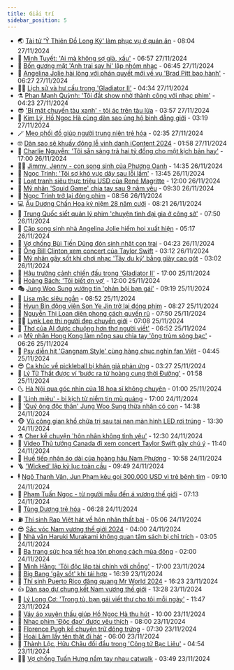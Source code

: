 ```yaml
---
title: Giải trí
sidebar_position: 5
---
```


<!-- vnexpress-giai-tri:START -->
- 🌏 [Tài tử &#39;Ỷ Thiên Đồ Long Ký&#39; làm phục vụ ở quán ăn](https://vnexpress.net/tai-tu-y-thien-do-long-ky-lam-phuc-vu-o-quan-an-4820987.html) - 08:04 27/11/2024
- 💫 [Minh Tuyết: &#39;Ai mà không sợ già, xấu&#39;](https://vnexpress.net/minh-tuyet-ai-ma-khong-so-gia-xau-4818874.html) - 06:57 27/11/2024
- 🌮 [Bốn gương mặt &#39;Anh trai say hi&#39; lập nhóm nhạc](https://vnexpress.net/bon-guong-mat-anh-trai-say-hi-lap-nhom-nhac-4820843.html) - 06:45 27/11/2024
- 🧠 [Angelina Jolie hài lòng với phán quyết mới về vụ &#39;Brad Pitt bạo hành&#39;](https://vnexpress.net/angelina-jolie-hai-long-voi-phan-quyet-moi-ve-vu-brad-pitt-bao-hanh-4820827.html) - 06:27 27/11/2024
- 👨‍🏫 [Lịch sử và hư cấu trong &#39;Gladiator II&#39;](https://vnexpress.net/lich-su-va-hu-cau-trong-gladiator-ii-4820339.html) - 04:34 27/11/2024
- ⚗️ [Phan Mạnh Quỳnh: &#39;Tôi đắt show nhờ thành công với nhạc phim&#39;](https://vnexpress.net/phan-manh-quynh-toi-dat-show-nho-thanh-cong-voi-nhac-phim-4820792.html) - 04:23 27/11/2024
- 😎 [&#39;Bí mật chuyến tàu xanh&#39; - tội ác trên tàu lửa](https://vnexpress.net/bi-mat-chuyen-tau-xanh-toi-ac-tren-tau-lua-4819792.html) - 03:57 27/11/2024
- 🫣 [Kim Lý, Hồ Ngọc Hà cùng dàn sao ủng hộ bình đẳng giới](https://vnexpress.net/kim-ly-ho-ngoc-ha-cung-dan-sao-ung-ho-binh-dang-gioi-4820420.html) - 03:19 27/11/2024
- 🪄 [Mẹo phối đồ giúp người trung niên trẻ hóa](https://vnexpress.net/meo-phoi-do-giup-nguoi-trung-nien-tre-hoa-4820615.html) - 02:35 27/11/2024
- 🤓 [Dàn sao sẽ khuấy động lễ vinh danh iContent 2024](https://vnexpress.net/dan-sao-se-khuay-dong-le-vinh-danh-icontent-2024-4820521.html) - 01:58 27/11/2024
- 🫶 [Charlie Nguyễn: &#39;Tôi sẵn sàng trả hai tỷ đồng cho một kịch bản hay&#39;](https://vnexpress.net/charlie-nguyen-toi-san-sang-tra-hai-ty-dong-cho-mot-kich-ban-hay-4820450.html) - 17:00 26/11/2024
- 🧑‍🏫 [Jimmy, Jenny - con song sinh của Phương Oanh](https://vnexpress.net/jimmy-jenny-con-song-sinh-cua-phuong-oanh-4820502.html) - 14:35 26/11/2024
- 🦄 [Ngọc Trinh: &#39;Tôi sợ khó vực dậy sau lỗi lầm&#39;](https://vnexpress.net/ngoc-trinh-toi-so-kho-vuc-day-sau-loi-lam-4818134.html) - 13:45 26/11/2024
- 💫 [Loạt tranh siêu thực triệu USD của René Magritte](https://vnexpress.net/loat-tranh-sieu-thuc-trieu-usd-cua-rene-magritte-4820499.html) - 12:00 26/11/2024
- 🎊 [Mỹ nhân &#39;Squid Game&#39; chia tay sau 9 năm yêu](https://vnexpress.net/my-nhan-squid-game-chia-tay-sau-9-nam-yeu-4820592.html) - 09:30 26/11/2024
- 👹 [Ngọc Trinh trở lại đóng phim](https://vnexpress.net/ngoc-trinh-tro-lai-dong-phim-4820528.html) - 08:56 26/11/2024
- 💻 [Âu Dương Chấn Hoa kỷ niệm 28 năm cưới](https://vnexpress.net/au-duong-chan-hoa-ky-niem-28-nam-cuoi-4820569.html) - 08:21 26/11/2024
- 🤡 [Trung Quốc siết quản lý phim &#39;chuyện tình đại gia ở công sở&#39;](https://vnexpress.net/trung-quoc-siet-quan-ly-phim-chuyen-tinh-dai-gia-o-cong-so-4820440.html) - 07:50 26/11/2024
- 🥰 [Cặp song sinh nhà Angelina Jolie hiếm hoi xuất hiện](https://vnexpress.net/cap-song-sinh-nha-angelina-jolie-hiem-hoi-xuat-hien-4820485.html) - 05:17 26/11/2024
- 🚀 [Vợ chồng Bùi Tiến Dũng đón sinh nhật con trai](https://vnexpress.net/vo-chong-bui-tien-dung-don-sinh-nhat-con-trai-4820401.html) - 04:23 26/11/2024
- 📝 [Ông Bill Clinton xem concert của Taylor Swift](https://vnexpress.net/ong-bill-clinton-xem-concert-cua-taylor-swift-4820361.html) - 03:12 26/11/2024
- 🐲 [Mỹ nhân gây sốt khi chơi nhạc &#39;Tây du ký&#39; bằng giày cao gót](https://vnexpress.net/my-nhan-gay-sot-khi-choi-nhac-tay-du-ky-bang-giay-cao-got-4820357.html) - 03:02 26/11/2024
- 🎃 [Hậu trường cảnh chiến đấu trong &#39;Gladiator II&#39;](https://vnexpress.net/hau-truong-canh-chien-dau-trong-gladiator-ii-4820037.html) - 17:00 25/11/2024
- 🤠 [Hoàng Bách: &#39;Tôi biết ơn vợ&#39;](https://vnexpress.net/hoang-bach-toi-biet-on-vo-4817639.html) - 12:00 25/11/2024
- 🎭 [Jung Woo Sung vướng tin &#39;phản bội bạn gái&#39;](https://vnexpress.net/jung-woo-sung-vuong-tin-phan-boi-ban-gai-4820163.html) - 09:19 25/11/2024
- 🧰 [Lisa mặc siêu ngắn](https://vnexpress.net/lisa-mac-sieu-ngan-4820032.html) - 08:52 25/11/2024
- 🦍 [Hyun Bin động viên Son Ye Jin trở lại đóng phim](https://vnexpress.net/hyun-bin-dong-vien-son-ye-jin-tro-lai-dong-phim-4820103.html) - 08:27 25/11/2024
- 🌝 [Nguyễn Thị Loan diện phong cách quyến rũ](https://vnexpress.net/nguyen-thi-loan-dien-phong-cach-quyen-ru-4819991.html) - 07:50 25/11/2024
- 🧑‍💻 [Lynk Lee thi người đẹp chuyển giới](https://vnexpress.net/lynk-lee-thi-nguoi-dep-chuyen-gioi-4820078.html) - 07:08 25/11/2024
- 🥸 [Thơ của AI được chuộng hơn thơ người viết&#39;](https://vnexpress.net/tho-cua-ai-duoc-chuong-hon-tho-nguoi-viet-4817659.html) - 06:52 25/11/2024
- 🔥 [Mỹ nhân Hong Kong làm nông sau chia tay &#39;ông trùm sòng bạc&#39;](https://vnexpress.net/my-nhan-hong-kong-lam-nong-sau-chia-tay-ong-trum-song-bac-4820013.html) - 06:26 25/11/2024
- 🐎 [Psy diễn hit &#39;Gangnam Style&#39; cùng hàng chục nghìn fan Việt](https://vnexpress.net/psy-dien-hit-gangnam-style-cung-hang-chuc-nghin-fan-viet-4819905.html) - 04:45 25/11/2024
- 😎 [Ca khúc về pickleball bị khán giả phản ứng](https://vnexpress.net/ca-khuc-ve-pickleball-bi-khan-gia-phan-ung-4818826.html) - 03:27 25/11/2024
- 🦄 [Lý Tử Thất được ví &#39;bước ra từ hoàng cung thời Đường&#39;](https://vnexpress.net/ly-tu-that-duoc-vi-buoc-ra-tu-hoang-cung-thoi-duong-4819894.html) - 01:58 25/11/2024
- 🌜 [Hà Nội qua góc nhìn của 18 họa sĩ không chuyên](https://vnexpress.net/ha-noi-qua-goc-nhin-cua-18-hoa-si-khong-chuyen-4819829.html) - 01:00 25/11/2024
- 🚦 [&#39;Linh miêu&#39; - bi kịch từ niềm tin mù quáng](https://vnexpress.net/giai-tri/phim/thu-vien-phim/linh-mieu-754) - 17:00 24/11/2024
- 🧐 [&#39;Quý ông độc thân&#39; Jung Woo Sung thừa nhận có con](https://vnexpress.net/quy-ong-doc-than-jung-woo-sung-thua-nhan-co-con-4819843.html) - 14:38 24/11/2024
- 🐵 [Vũ công gian khổ chữa trị sau tai nạn màn hình LED rơi trúng](https://vnexpress.net/vu-cong-gian-kho-chua-tri-sau-tai-nan-man-hinh-led-roi-trung-4819723.html) - 13:30 24/11/2024
- ⚗️ [Cher kể chuyện &#39;hôn nhân không tình yêu&#39;](https://vnexpress.net/cher-ke-chuyen-hon-nhan-khong-tinh-yeu-4819748.html) - 12:30 24/11/2024
- 👺 [Video Thủ tướng Canada đi xem concert Taylor Swift gây chú ý](https://vnexpress.net/video-thu-tuong-canada-di-xem-concert-taylor-swift-gay-chu-y-4819806.html) - 11:40 24/11/2024
- 🌊 [Huế tiếp nhận áo dài của hoàng hậu Nam Phương](https://vnexpress.net/hue-tiep-nhan-ao-dai-cua-hoang-hau-nam-phuong-4819819.html) - 10:58 24/11/2024
- 🪜 [&#39;Wicked&#39; lập kỷ lục toàn cầu](https://vnexpress.net/wicked-lap-ky-luc-toan-cau-4819803.html) - 09:49 24/11/2024
- 🕴 [Ngô Thanh Vân, Jun Phạm kêu gọi 300.000 USD vì trẻ bệnh tim](https://vnexpress.net/ngo-thanh-van-jun-pham-keu-goi-300-000-usd-vi-tre-benh-tim-4819751.html) - 09:10 24/11/2024
- 💃 [Phạm Tuấn Ngọc - từ người mẫu đến á vương thế giới](https://vnexpress.net/pham-tuan-ngoc-tu-nguoi-mau-den-a-vuong-the-gioi-4819752.html) - 07:13 24/11/2024
- 🦄 [Tùng Dương trẻ hóa](https://vnexpress.net/tung-duong-tre-hoa-4819689.html) - 06:28 24/11/2024
- ⛽️ [Thí sinh Rap Việt hát về hôn nhân thất bại](https://vnexpress.net/thi-sinh-rap-viet-hat-ve-hon-nhan-that-bai-4819732.html) - 05:06 24/11/2024
- 😎 [Sắc vóc Nam vương thế giới 2024](https://vnexpress.net/sac-voc-nam-vuong-the-gioi-2024-4819693.html) - 04:00 24/11/2024
- 🌊 [Nhà văn Haruki Murakami không quan tâm sách bị chỉ trích](https://vnexpress.net/nha-van-haruki-murakami-khong-quan-tam-sach-bi-chi-trich-4819681.html) - 03:05 24/11/2024
- 🐲 [Ba trang sức họa tiết hoa tôn phong cách mùa đông](https://vnexpress.net/ba-trang-suc-hoa-tiet-hoa-ton-phong-cach-mua-dong-4819586.html) - 02:00 24/11/2024
- 💂 [Minh Hằng: &#39;Tôi độc lập tài chính với chồng&#39;](https://vnexpress.net/minh-hang-toi-doc-lap-tai-chinh-voi-chong-4818850.html) - 17:00 23/11/2024
- 🙉 [Big Bang &#39;gây sốt&#39; khi tái hợp](https://vnexpress.net/big-bang-gay-sot-khi-tai-hop-4819636.html) - 16:39 23/11/2024
- 💪 [Thí sinh Puerto Rico đăng quang Mr World 2024](https://vnexpress.net/thi-sinh-puerto-rico-dang-quang-mr-world-2024-4819603.html) - 16:23 23/11/2024
- 👍 [Dàn sao dự chung kết Nam vương thế giới](https://vnexpress.net/dan-sao-du-chung-ket-nam-vuong-the-gioi-4819588.html) - 13:28 23/11/2024
- 💪 [Lý Long Cơ: &#39;Trong tù, bạn gái viết thư cho tôi mỗi ngày&#39;](https://vnexpress.net/ly-long-co-trong-tu-ban-gai-viet-thu-cho-toi-moi-ngay-4819591.html) - 11:47 23/11/2024
- 💄 [Váy áo xuyên thấu giúp Hồ Ngọc Hà thu hút](https://vnexpress.net/vay-ao-xuyen-thau-giup-ho-ngoc-ha-thu-hut-4819086.html) - 10:00 23/11/2024
- 🦩 [Nhạc phim &#39;Độc đạo&#39; được yêu thích](https://vnexpress.net/nhac-phim-doc-dao-duoc-yeu-thich-4819307.html) - 08:00 23/11/2024
- 🥸 [Florence Pugh kể chuyện trữ đông trứng](https://vnexpress.net/florence-pugh-ke-chuyen-tru-dong-trung-4819474.html) - 07:30 23/11/2024
- 🧰 [Hoài Lâm lấy tên thật đi hát](https://vnexpress.net/hoai-lam-lay-ten-that-di-hat-4819512.html) - 06:00 23/11/2024
- 💼 [Thành Lộc, Hữu Châu đối đầu trong &#39;Công tử Bạc Liêu&#39;](https://vnexpress.net/thanh-loc-huu-chau-doi-dau-trong-cong-tu-bac-lieu-4819473.html) - 04:54 23/11/2024
- 🧑‍💻 [Vợ chồng Tuấn Hưng nắm tay nhau catwalk](https://vnexpress.net/vo-chong-tuan-hung-nam-tay-nhau-catwalk-4819437.html) - 03:49 23/11/2024<!-- vnexpress-giai-tri:END -->
